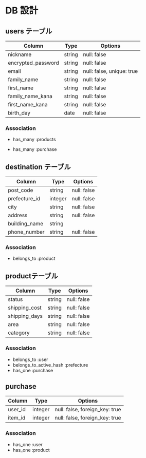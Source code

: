 # DB 設計

## users テーブル

| Column             | Type                | Options                  |
|--------------------|---------------------|------------------------- |
| nickname           | string              | null: false              |
| encrypted_password | string              | null: false              |
| email              | string              | null: false, unique: true|
| family_name        | string              | null: false              |
| first_name         | string              | null: false              |
| family_name_kana   | string              | null: false              |
| first_name_kana    | string              | null: false              |
| birth_day          | date                | null: false              |

### Association

* has_many :products
- has_many :purchase

## destination テーブル

| Column                              | Type       | Options                        |
|-------------------------------------|------------|--------------------------------|
| post_code                           | string     | null: false                    |
| prefecture_id                       | integer    | null: false                    |
| city                                | string     | null: false                    |
| address                             | string     | null: false                    |
| building_name                       | string     |                                |
| phone_number                        | string     | null: false                    |

### Association

- belongs_to :product

## productテーブル

| Column        | Type       | Options                        |
|-------------  |------------|--------------------------------|
| status        | string     | null: false                    |
| shipping_cost | string     | null: false                    |
| shipping_days | string     | null: false                    |
| area          | string     | null: false                    |
| category      | string     | null: false                    |

### Association

- belongs_to :user
- belongs_to_active_hash :prefecture
- has_one :purchase

## purchase

| Column   | Type      | Options                        |
| ---------|-----------|--------------------------------|
| user_id  | integer   | null: false, foreign_key: true |
| item_id  | integer   | null: false, foreign_key: true |

### Association

- has_one :user
- has_one :product
